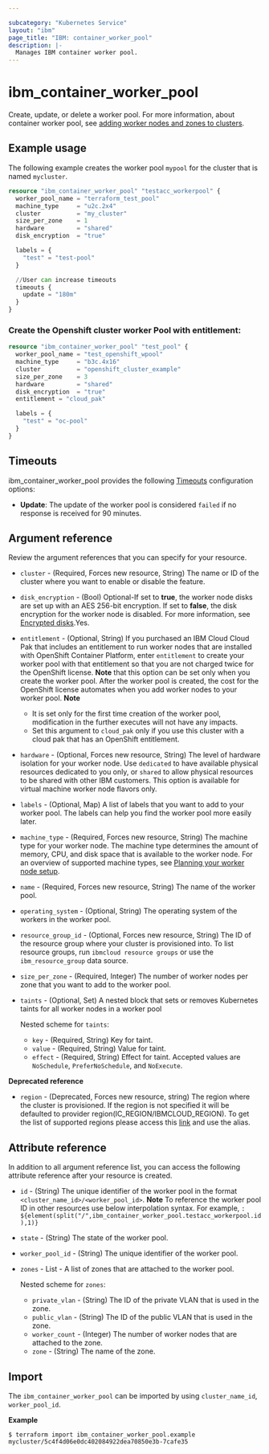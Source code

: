 ```yaml
---

subcategory: "Kubernetes Service"
layout: "ibm"
page_title: "IBM: container_worker_pool"
description: |-
  Manages IBM container worker pool.
---
```


# ibm_container_worker_pool

Create, update, or delete a worker pool. For more information, about container worker pool, see [adding worker nodes and zones to clusters](https://cloud.ibm.com/docs/containers?topic=containers-add_workers).

## Example usage
The following example creates the worker pool `mypool` for the cluster that is named `mycluster`. 

```terraform
resource "ibm_container_worker_pool" "testacc_workerpool" {
  worker_pool_name = "terraform_test_pool"
  machine_type     = "u2c.2x4"
  cluster          = "my_cluster"
  size_per_zone    = 1
  hardware         = "shared"
  disk_encryption  = "true"

  labels = {
    "test" = "test-pool"
  }

  //User can increase timeouts 
  timeouts {
    update = "180m"
  }
}
```

### Create the Openshift cluster worker Pool with entitlement:

```terraform
resource "ibm_container_worker_pool" "test_pool" {
  worker_pool_name = "test_openshift_wpool"
  machine_type     = "b3c.4x16"
  cluster          = "openshift_cluster_example"
  size_per_zone    = 3
  hardware         = "shared"
  disk_encryption  = "true"
  entitlement = "cloud_pak"

  labels = {
    "test" = "oc-pool"
  }
}
```

## Timeouts

ibm_container_worker_pool provides the following [Timeouts](https://www.terraform.io/docs/language/resources/syntax.html) configuration options:

- **Update**: The update of the worker pool is considered `failed` if no response is received for 90 minutes.

## Argument reference
Review the argument references that you can specify for your resource. 

- `cluster` - (Required, Forces new resource, String) The name or ID of the cluster where you want to enable or disable the feature.
- `disk_encryption` -  (Bool) Optional-If set to **true**, the worker node disks are set up with an AES 256-bit encryption. If set to **false**, the disk encryption for the worker node is disabled. For more information, see [Encrypted disks](https://cloud.ibm.com/docs/containers?topic=containers-security).Yes.
- `entitlement` - (Optional, String) If you purchased an IBM Cloud Cloud Pak that includes an entitlement to run worker nodes that are installed with OpenShift Container Platform, enter `entitlement` to create your worker pool with that entitlement so that you are not charged twice for the OpenShift license. **Note** that this option can be set only when you create the worker pool. After the worker pool is created, the cost for the OpenShift license automates when you add worker nodes to your worker pool. **Note** <ul><li> It is set only for the first time creation of the worker pool, modification in the further executes will not have any impacts.</li><li> Set this argument to `cloud_pak` only if you use this cluster with a cloud pak that has an OpenShift entitlement.</li></ul>
- `hardware` - (Optional, Forces new resource, String) The level of hardware isolation for your worker node. Use `dedicated` to have available physical resources dedicated to you only, or `shared` to allow physical resources to be shared with other IBM customers. This option is available for virtual machine worker node flavors only.
- `labels` - (Optional, Map) A list of labels that you want to add to your worker pool. The labels can help you find the worker pool more easily later.
- `machine_type` - (Required, Forces new resource, String) The machine type for your worker node. The machine type determines the amount of memory, CPU, and disk space that is available to the worker node. For an overview of supported machine types, see [Planning your worker node setup](https://cloud.ibm.com/docs/containers?topic=containers-planning_worker_nodes).
- `name` - (Required, Forces new resource, String) The name of the worker pool.
- `operating_system` - (Optional, String) The operating system of the workers in the worker pool.
- `resource_group_id` - (Optional, Forces new resource, String) The ID of the resource group where your cluster is provisioned into. To list resource groups, run `ibmcloud resource groups` or use the `ibm_resource_group` data source.
- `size_per_zone`  - (Required, Integer) The number of worker nodes per zone that you want to add to the worker pool.
- `taints` - (Optional, Set) A nested block that sets or removes Kubernetes taints for all worker nodes in a worker pool

  Nested scheme for `taints`:
  - `key` - (Required, String) Key for taint.
  - `value` - (Required, String) Value for taint.
  - `effect` - (Required, String) Effect for taint. Accepted values are `NoSchedule`, `PreferNoSchedule`, and `NoExecute`.
 

**Deprecated reference**

- `region` - (Deprecated, Forces new resource, string) The region where the cluster is provisioned. If the region is not specified it will be defaulted to provider region(IC_REGION/IBMCLOUD_REGION). To get the list of supported regions please access this [link](https://containers.bluemix.net/v1/regions) and use the alias.

 
## Attribute reference
In addition to all argument reference list, you can access the following attribute reference after your resource is created.

- `id` - (String) The unique identifier of the worker pool in the format `<cluster_name_id>/<worker_pool_id>`. **Note** To reference the worker pool ID in other resources use below interpolation syntax. For example, 
`: ${element(split("/",ibm_container_worker_pool.testacc_workerpool.id),1)}`
- `state` - (String) The state of the worker pool.
- `worker_pool_id` - (String) The unique identifier of the worker pool.
- `zones` - List - A list of zones that are attached to the worker pool. 

  Nested scheme for `zones`:
  - `private_vlan` - (String) The ID of the private VLAN that is used in the zone. 
  - `public_vlan` - (String) The ID of the public VLAN that is used in the zone. 
  - `worker_count` - (Integer) The number of worker nodes that are attached to the zone.
  - `zone` - (String) The name of the zone. 

## Import
The `ibm_container_worker_pool` can be imported by using `cluster_name_id`, `worker_pool_id`.

**Example**

```
$ terraform import ibm_container_worker_pool.example mycluster/5c4f4d06e0dc402084922dea70850e3b-7cafe35
```
